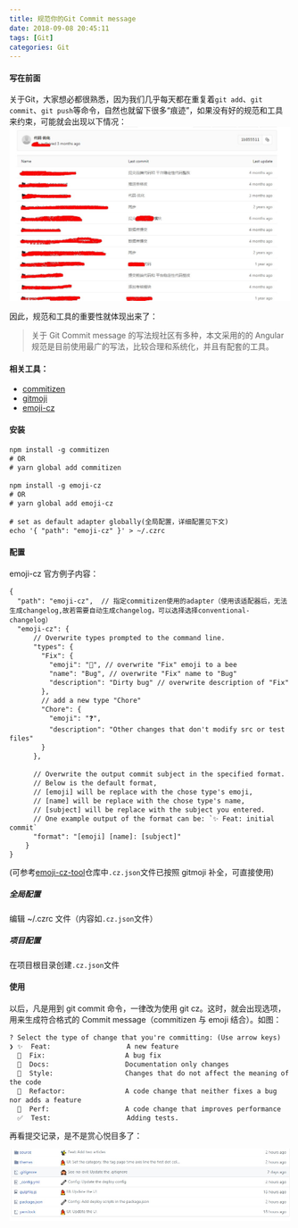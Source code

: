 ```yaml
---
title: 规范你的Git Commit message
date: 2018-09-08 20:45:11
tags: [Git]
categories: Git
---
```


#### 写在前面

关于Git，大家想必都很熟悉，因为我们几乎每天都在重复着`git add`、`git commit`、`git push`等命令，自然也就留下很多“痕迹”，如果没有好的规范和工具来约束，可能就会出现以下情况：
![](https://github.com/gaoac/images-library/blob/master/blog/git_commit_error.png?raw=true)


因此，规范和工具的重要性就体现出来了：

> 关于 Git Commit message 的写法规社区有多种，本文采用的的 Angular 规范是目前使用最广的写法，比较合理和系统化，并且有配套的工具。

#### 相关工具：

- [commitizen](https://github.com/commitizen/cz-cli)
- [gitmoji](https://github.com/carloscuesta/gitmoji/)
- [emoji-cz](https://github.com/kevin940726/emoji-cz)

#### 安装

```
npm install -g commitizen
# OR
# yarn global add commitizen

npm install -g emoji-cz
# OR
# yarn global add emoji-cz

# set as default adapter globally(全局配置，详细配置见下文)
echo '{ "path": "emoji-cz" }' > ~/.czrc
```

#### 配置

emoji-cz 官方例子内容：

```
{
  "path": "emoji-cz",  // 指定commitizen使用的adapter（使用该适配器后，无法生成changelog,故若需要自动生成changelog，可以选择选择conventional-changelog）
  "emoji-cz": {
      // Overwrite types prompted to the command line.
      "types": {
        "Fix": {
          "emoji": "🐝", // overwrite "Fix" emoji to a bee
          "name": "Bug", // overwrite "Fix" name to "Bug"
          "description": "Dirty bug" // overwrite description of "Fix"
        },
        // add a new type "Chore"
        "Chore": {
          "emoji": "❓",
          "description": "Other changes that don't modify src or test files"
        }
      },

      // Overwrite the output commit subject in the specified format.
      // Below is the default format,
      // [emoji] will be replace with the chose type's emoji,
      // [name] will be replace with the chose type's name,
      // [subject] will be replace with the subject you entered.
      // One example output of the format can be: `✨ Feat: initial commit`
      "format": "[emoji] [name]: [subject]"
    }
}

```

(可参考[emoji-cz-tool](https://github.com/gaoac/emoji-cz-tool)仓库中`.cz.json`文件已按照 gitmoji 补全，可直接使用)

##### 全局配置

编辑 ~/.czrc 文件（内容如`.cz.json`文件）

##### 项目配置

在项目根目录创建`.cz.json`文件

#### 使用

以后，凡是用到 git commit 命令，一律改为使用 git cz。这时，就会出现选项，用来生成符合格式的 Commit message（commitizen 与 emoji 结合）。如图：

```
? Select the type of change that you're committing: (Use arrow keys)
❯ ✨  Feat:                   A new feature
  🐛  Fix:                    A bug fix
  📝  Docs:                   Documentation only changes
  🎨  Style:                  Changes that do not affect the meaning of the code
  🔨  Refactor:               A code change that neither fixes a bug nor adds a feature
  🚀  Perf:                   A code change that improves performance
  ✅  Test:                   Adding tests.
```
再看提交记录，是不是赏心悦目多了：

![](https://github.com/gaoac/images-library/blob/master/blog/git_commit_normal.png?raw=true)
